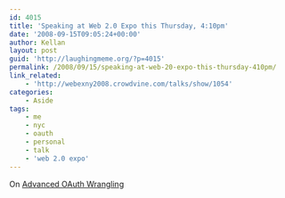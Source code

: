 ```yaml
---
id: 4015
title: 'Speaking at Web 2.0 Expo this Thursday, 4:10pm'
date: '2008-09-15T09:05:24+00:00'
author: Kellan
layout: post
guid: 'http://laughingmeme.org/?p=4015'
permalink: /2008/09/15/speaking-at-web-20-expo-this-thursday-410pm/
link_related:
    - 'http://webexny2008.crowdvine.com/talks/show/1054'
categories:
    - Aside
tags:
    - me
    - nyc
    - oauth
    - personal
    - talk
    - 'web 2.0 expo'
---
```


On [Advanced OAuth Wrangling](http://webexny2008.crowdvine.com/talks/show/1054)